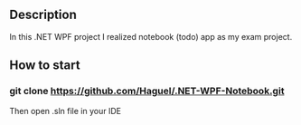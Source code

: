 ## Description
In this .NET WPF project I realized notebook (todo) app as my exam project.

## How to start
### git clone https://github.com/Haguel/.NET-WPF-Notebook.git
Then open .sln file in your IDE
